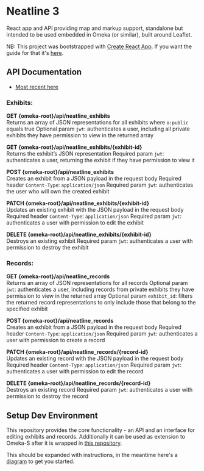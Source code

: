# Neatline 3
React app and API providing map and markup support, standalone but intended to be used embedded in Omeka (or similar), built around Leaflet.

NB: This project was bootstrapped with [Create React App](https://github.com/facebookincubator/create-react-app). If you want the guide for that it's [here](https://github.com/facebookincubator/create-react-app/blob/master/packages/react-scripts/template/README.md).

## API Documentation
- [Most recent here](https://docs.google.com/document/d/1TkVSBa5-aycAiadtw3sQne5kVUuWfzMvKSxExxw-WsE/edit)

### Exhibits:
**GET {omeka-root}/api/neatline_exhibits**  
Returns an array of JSON representations for all exhibits where `o:public` equals true
Optional param `jwt`: authenticates a user, including all private exhibits they have permission to view in the returned array

**GET {omeka-root}/api/neatline_exhibits/{exhibit-id}**   
Returns the exhibit’s JSON representation
Required param `jwt`: authenticates a user, returning the exhibit if they have permission to view it

**POST {omeka-root}/api/neatline_exhibits**  
Creates an exhibit from a JSON payload in the request body
Required header `Content-Type`: `application/json`
Required param `jwt`: authenticates the user who will own the created exhibit

**PATCH {omeka-root}/api/neatline_exhibits/{exhibit-id}**  
Updates an existing exhibit with the JSON payload in the request body
Required header `Content-Type`: `application/json`
Required param `jwt`: authenticates a user with permission to edit the exhibit

**DELETE {omeka-root}/api/neatline_exhibits/{exhibit-id}**  
Destroys an existing exhibit
Required param `jwt`: authenticates a user with permission to destroy the exhibit

### Records:
**GET {omeka-root}/api/neatline_records**   
Returns an array of JSON representations for all records
Optional param `jwt`: authenticates a user, including records from private exhibits they have permission to view in the returned array
Optional param `exhibit_id`: filters the returned record representations to only include those that belong to the specified exhibit

**POST {omeka-root}/api/neatline_records**   
Creates an exhibit from a JSON payload in the request body
Required header `Content-Type`: `application/json`
Required param `jwt`: authenticates a user with permission to create a record

**PATCH {omeka-root}/api/neatline_records/{record-id}**  
Updates an existing record with the JSON payload in the request body
Required header `Content-Type`: `application/json`
Required param `jwt`: authenticates a user with permission to edit the record

**DELETE {omeka-root}/api/neatline_records/{record-id}**  
Destroys an existing record
Required param `jwt`: authenticates a user with permission to destroy the record


## Setup Dev Environment
This repository provides the core functionality - an API and an interface for editing exhibits and records. Additionally it can be used as extension to Omeka-S after it is wrapped in [this repository](https://github.com/performant-software/neatline-omeka-s).

This should be expanded with instructions, in the meantime here's a [diagram](https://drive.google.com/file/d/1tKu8S7ppeVvBOj55q3IfuHQpg7v-hE1T/view?usp=sharing) to get you started.
